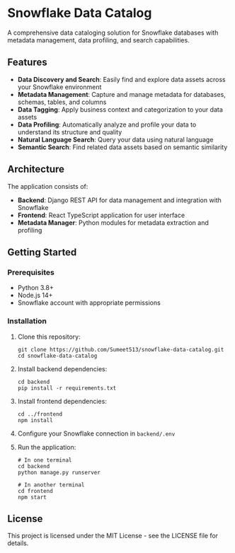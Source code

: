 # Snowflake Data Catalog

A comprehensive data cataloging solution for Snowflake databases with metadata management, data profiling, and search capabilities.

## Features

- **Data Discovery and Search**: Easily find and explore data assets across your Snowflake environment
- **Metadata Management**: Capture and manage metadata for databases, schemas, tables, and columns
- **Data Tagging**: Apply business context and categorization to your data assets
- **Data Profiling**: Automatically analyze and profile your data to understand its structure and quality
- **Natural Language Search**: Query your data using natural language
- **Semantic Search**: Find related data assets based on semantic similarity

## Architecture

The application consists of:

- **Backend**: Django REST API for data management and integration with Snowflake
- **Frontend**: React TypeScript application for user interface
- **Metadata Manager**: Python modules for metadata extraction and profiling

## Getting Started

### Prerequisites

- Python 3.8+
- Node.js 14+
- Snowflake account with appropriate permissions

### Installation

1. Clone this repository:
   ```
   git clone https://github.com/Sumeet513/snowflake-data-catalog.git
   cd snowflake-data-catalog
   ```

2. Install backend dependencies:
   ```
   cd backend
   pip install -r requirements.txt
   ```

3. Install frontend dependencies:
   ```
   cd ../frontend
   npm install
   ```

4. Configure your Snowflake connection in `backend/.env`

5. Run the application:
   ```
   # In one terminal
   cd backend
   python manage.py runserver
   
   # In another terminal
   cd frontend
   npm start
   ```

## License

This project is licensed under the MIT License - see the LICENSE file for details.
